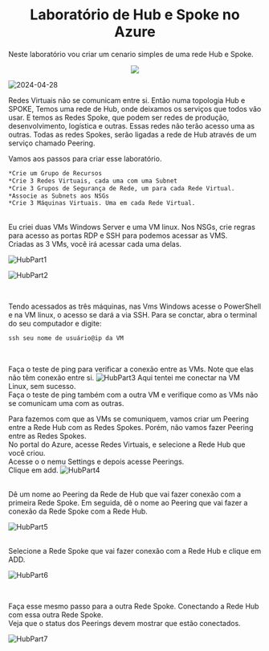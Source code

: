 <h1 align="center"> Laboratório de Hub e Spoke no Azure </h1>

Neste laboratório vou criar um cenario simples de uma rede Hub e Spoke.

<p align="center"><img src="http://img.shields.io/static/v1?label=STATUS&message=EM%20DESENVOLVIMENTO&color=GREEN&style=for-the-badge"/></p>

![2024-04-28](https://github.com/FelipeFerreira17/labAzureHubSpoke/assets/142698934/c50569ad-14eb-4649-acd5-15af92aa72a9)

Redes Virtuais não se comunicam entre si. Então numa topologia Hub e SPOKE, Temos uma rede de Hub, onde deixamos os serviços que todos vão usar.
E temos as Redes Spoke, que podem ser redes de produção, desenvolvimento, logística e outras. Essas redes não terão acesso uma as outras.
Todas as redes Spokes, serão ligadas a rede de Hub através de um serviço chamado Peering.

Vamos aos passos para criar esse laboratório.

```Markdown
*Crie um Grupo de Recursos
*Crie 3 Redes Virtuais, cada uma com uma Subnet
*Crie 3 Grupos de Segurança de Rede, um para cada Rede Virtual.
*Associe as Subnets aos NSGs
*Crie 3 Máquinas Virtuais. Uma em cada Rede Virtual.

```
<br>
Eu criei duas VMs Windows Server e uma VM linux.
Nos NSGs, crie regras para acesso as portas RDP e SSH para podemos acessar as VMS.

<br>
Criadas as 3 VMs, você irá acessar cada uma delas.
<br>

![HubPart1](https://github.com/FelipeFerreira17/labAzureHubSpoke/assets/142698934/16ada9c3-116b-42eb-98e6-ce25ff141f85)
<br>

![HubPart2](https://github.com/FelipeFerreira17/labAzureHubSpoke/assets/142698934/37dae2ac-a93d-413a-998e-7a4c5171c910)

<br>

Tendo acessados as três máquinas, nas Vms Windows acesse o PowerShell e na VM linux, o acesso se dará a via SSH. Para se conctar, abra o terminal do seu computador
e digite:
```Markdown
ssh seu nome de usuário@ip da VM
```

<br>

Faça o teste de ping para verificar a conexão entre as VMs.
Note que elas não têm conexão entre si.
![HubPart3](https://github.com/FelipeFerreira17/labAzureHubSpoke/assets/142698934/a5c4b493-49f7-496b-87a9-67483e21287a)
Aqui tentei me conectar na VM Linux, sem sucesso.
<br>
Faça o teste de ping também com a outra VM e verifique como as VMs não se comunicam uma com as outras.
<br>

Para fazemos com que as VMs se comuniquem, vamos criar um Peering entre a Rede Hub com as Redes Spokes. Porém, não vamos fazer Peering entre as Redes Spokes.
<br>
No portal do Azure, acesse Redes Virtuais, e selecione a Rede Hub que você criou.
<br>
Acesse o o nemu Settings e depois acesse Peerings. 
<br>
Clique em add.
![HubPart4](https://github.com/FelipeFerreira17/labAzureHubSpoke/assets/142698934/0448a1ca-f9db-4b94-9356-7d8bfb44fa22)

<br>
Dê um nome ao Peering da Rede de Hub que vai fazer conexão com a primeira Rede Spoke. Em seguida, dê o nome ao Peering que vai fazer a conexão da Rede Spoke com a Rede Hub.
<br>

![HubPart5](https://github.com/FelipeFerreira17/labAzureHubSpoke/assets/142698934/4b742abb-9f57-4e7d-83ee-3ff5354f3db9)

<br>
Selecione a Rede Spoke que vai fazer conexão com a Rede Hub e clique em ADD.

![HubPart6](https://github.com/FelipeFerreira17/labAzureHubSpoke/assets/142698934/acec68f5-2776-4f52-8fe6-d328b7e83ea1)

<br>

Faça esse mesmo passo para a outra Rede Spoke. Conectando a Rede Hub com essa outra Rede Spoke.
<br>
Veja que o status dos Peerings devem mostrar que estão conectados.

![HubPart7](https://github.com/FelipeFerreira17/labAzureHubSpoke/assets/142698934/2483a7ba-8bce-4a05-89aa-4b2c1fb69b71)
